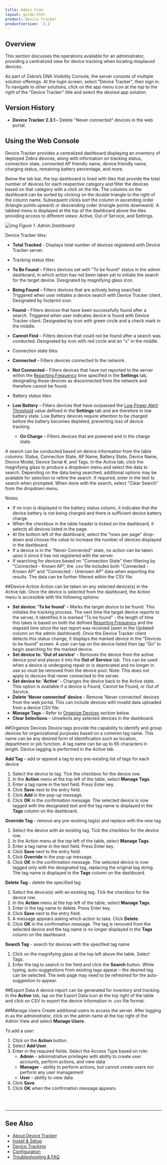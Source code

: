 ```yaml
---
title: Admin View
layout: guide.html
product: Device Tracker
productversion: '3.1'
---
```


## Overview
This section discusses the operations available for an administrator, providing a centralized view for device tracking when locating misplaced devices. 

As part of Zebra’s DNA Visibility Console, the server consists of multiple solution offerings. At the login screen, select “Device Tracker”, then sign in. To navigate to other solutions, click on the app menu icon at the top to the right of the "Device Tracker" title and select the desired app solution.

## Version History
* **Device Tracker 2.3.1 -** Delete "Never connected" devices in the web portal. 

## Using the Web Console

Device Tracker provides a centralized dashboard displaying an inventory of deployed Zebra devices, along with information on tracking status, connection state, connected AP friendly name, device friendly name, charging status, remaining battery percentage, and more.

Below the tab bar, the top dashboard is lined with tiles that provide the total number of devices for each respective category and filter the devices based on that category with a click on the tile. The columns on the dashboard can be sorted by clicking on the double triangle to the right of the column name. Subsequent clicks sort the column in ascending order (triangle points upward) or descending order (triangle points downward). A tabbed menu is displayed at the top of the dashboard above the tiles providing access to different views: Active, Out of Service, and Settings. 

![img](DTRK_dashboard.jpg)
_Figure 1. Admin Dashboard_

Device Tracker tiles: 

* **Total Tracked** - Displays total number of devices registered with Device Tracker server.  

* Tracking status tiles:
 * **To Be Found** – Filters devices set with "To be found" status in the admin dashboard, in which action has not been taken yet to initiate the search for the target device. Designated by magnifying glass icon.
 * **Being Found** – Filters devices that are actively being searched. Triggered when user initiates a device search with Device Tracker client. Designated by footprint icon.
 * **Found** – Filters devices that have been successfully found after a search. Triggered when user indicates device is found with Device Tracker client. Designated by icon with green circle and a check mark in the middle.
 * **Cannot Find** – Filters devices that could not be found after a search was conducted. Designated by icon with red circle and an "x" in the middle.

* Connection state tiles:
 * **Connected** – Filters devices connected to the network.
 * **Not Connected** – Filters devices that have not reported to the server within the [Reporting Frequency](../config) time specified in the **Settings** tab, designating those devices as disconnected from the network and therefore cannot be found. 

* Battery status tiles:
 * **Low Battery** – Filters devices that have surpassed the [Low Power Alert Threshold](../config) value defined in the **Settings** tab and are therefore in low battery state. Low Battery devices require attention to be charged before the battery becomes depleted, preventing loss of device tracking.
     * **On Charge** – Filters devices that are powered and in the charge state. 

A search can be conducted based on device information from the table columns: Status, Connection State, AP Name, Battery State, Device Name, Device Model, Device Serial #, and Tags. In the Active tab, click the magnifying glass to produce a dropdown menu and select the data to search. Depending on the data being searched, additional options may be available for selection to refine the search. If required, enter in the text to search when prompted. When done with the search, select "Clear Search" from the dropdown menu.

Notes: 
* If no icon is displayed in the battery status column, it indicates that the device battery is not being charged and there is sufficient device battery charge.
* When the checkbox in the table header is ticked on the dashboard, it selects all devices listed in the page. 
* At the bottom left of the dashboard, select the "rows per page" drop-down and choose the value to increase the number of devices displayed in the dashboard.
* If a device is in the "Never Connected" state, no action can be taken upon it since it has not registered with the server.
* If searching for devices based on "Connection State" then filtering by "Connected - Known AP", the .csv file includes both "Connected - Known AP" and "Connected - Unknown AP" data when exporting the results. The data can be further filtered within the CSV file.

##Device Action
Action can be taken on any selected device(s) in the Active tab.  Once the device is selected from the dashboard, the Action menu is accessible with the following options:
* **Set device: 'To be found'** – Marks the target device to be found.  This initiates the tracking process. The next time the target device reports to the server, it identifies it is marked "To be found" - the length of time this takes is based on both the defined [Reporting Frequency](../config/#applicationconfiguration) and the elapsed time since the last report was received (seen in the Updated column on the admin dashboard). 
Once the Device Tracker client detects this status change, it displays the marked device in the “Devices to be found” screen. A user can tap on the device listed then tap “Go” to begin searching for the marked device. 
* **Set device to: 'Out of service'** – Removes the device from the active device pool and places it into the **Out of Service** tab. This can be used when a device is undergoing repair or is deprecated and no longer in use so must be removed from the device pool. Note: This does not apply to devices that never connected to the server.
* **Set device to: 'Active'** - Changes the device back to the Active state. This option is available if a device is Found, Cannot be Found, or Out of Service.
* **Delete 'Never connected' device** - Remove 'Never connected' devices from the web portal. This can include devices with invalid data uploaded from a device CSV file. 
* **Manage Tags** – Refer to [Organize Devices](./#organizedevices) section below.  
* **Clear Selections** – Unselects any selected devices in the dashboard.

##Organize Devices
Device tags provide the capability to identify and group devices for organizational purposes based on a common tag name. This name can be any desired form of identification such as location, department or job function. A tag name can be up to 65 characters in length. Device tagging is performed in the Active tab.

**Add Tag** – add or append a tag to any pre-existing list of tags for each device
1. Select the device to tag. Tick the checkbox for the device row.
2. In the **Action** menu at the top left of the table, select **Manage Tags**.
3. Enter a tag name in the text field. Press Enter key.
4. Click **Save** next to the entry field.
5. Click **Add** in the pop-up message.
6. Click **OK** in the confirmation message. The selected device is now tagged with the designated text and the tag name is displayed in the **Tags** column on the dashboard.

**Override Tag** - remove any pre-existing tag(s) and replace with the new tag
1. Select the device with an existing tag. Tick the checkbox for the device row.
2. In the Action menu at the top left of the table, select **Manage Tags**.
3. Enter a tag name in the text field. Press Enter key.
4. Click **Save** next to the entry field.
5. Click **Override** in the pop-up message.
6. Click **OK** in the confirmation message. 
The selected device is now tagged only with the designated tag, replacing the original tag string. The tag name is displayed in the **Tags** column on the dashboard.

**Delete Tag** - delete the specified tag 
1. Select the device(s) with an existing tag. Tick the checkbox for the device row.
2. In the **Action** menu at the top left of the table, select **Manage Tags**. 
3. Enter in the tag name to delete. Press Enter key.
4. Click **Save** next to the entry field.
5. A message appears asking which action to take. Click **Delete**.
6. Click **OK** in the confirmation message. 
The tag is removed from the selected device and the tag name is no longer displayed in the **Tags** column on the dashboard.

**Search Tag** - search for devices with the specified tag name
1. Click on the magnifying glass at the top left above the table. Select Tags.
2. Enter the tag to search in the field and click the **Search** button. While typing, auto-suggestions from existing tags appear – the desired tag can be selected. The web page may need to be refreshed for the auto-suggestion to appear.

##Export Data
A device report can be generated for inventory and tracking. In the **Active** tab, tap on the Export Data icon at the top right of the table and click on CSV to export the device information in .csv file format.

##Manage Users
Create additional users to access the server. After logging in as the administrator, click on the admin name at the top right of the Admin View and select **Manage Users**.

To add a user:

1. Click on the **Action** button.
2. Select **Add User**.
3. Enter in the required fields. Select the Access Type based on role:
     * **Admin** - administrative privileges with ability to create user accounts, perform actions, and view data
     * **Manager** - ability to perform actions, but cannot create users nor perform any user management
     * **User** - ability to view data
4. Click **Save**.
5. Click **OK** when the confirmation message appears.

<br>
<br>

-----

## See Also

* [About Device Tracker](../about)
* [Install & Setup](../setup)
* [Device Tracking](../mgmt)
* [Configuration](../config)
* [Troubleshooting & FAQ](../troubleshooting)